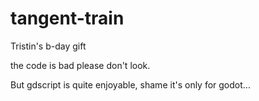 # tangent-train
Tristin's b-day gift

the code is bad please don't look.

But gdscript is quite enjoyable, shame it's only for godot...
